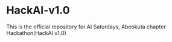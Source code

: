 # HackAI-v1.0
This is the official repository for AI Saturdays, Abeokuta chapter Hackathon(HackAI v1.0)
